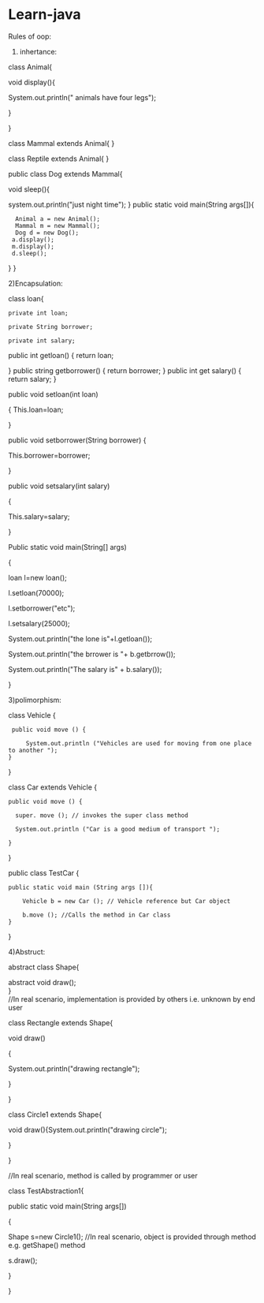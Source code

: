 # Learn-java
  Rules of oop:

1) inhertance:

class Animal{

 void display(){
 
System.out.println(" animals have four legs");

}

}

class Mammal extends Animal{
}

class Reptile extends Animal{
}

public class Dog extends Mammal{ 

void sleep(){

system.out.println("just night time");
}
 public static void main(String args[]){

      Animal a = new Animal();
      Mammal m = new Mammal();
      Dog d = new Dog();
     a.display();
     m.display();
     d.sleep();
   
   }
}

2)Encapsulation:

  class loan{

    private int loan;

    private String borrower;

    private int salary;

public int getloan()
{
    return loan; 
 
 }
public string getborrower()
{
    return borrower;
}
public int get salary()
{
    return salary;
}

public void setloan(int loan)

{
This.loan=loan;
 
}

public void setborrower(String borrower)
{

This.borrower=borrower;


}

public void setsalary(int salary)

{

This.salary=salary;

}

Public static void main(String[] args)

{

loan l=new loan();

l.setloan(70000);

l.setborrower("etc");

l.setsalary(25000);

System.out.println("the lone is"+l.getloan());

System.out.println("the brrower is "+ b.getbrrow());

System.out.println("The salary is" + b.salary());

}

3)polimorphism:

class Vehicle {

     public void move () {
     
         System.out.println ("Vehicles are used for moving from one place to another ");
    }
}

class Car extends Vehicle {

    public void move () {
    
      super. move (); // invokes the super class method
      
      System.out.println ("Car is a good medium of transport ");
      
    }
}

public class TestCar {

    public static void main (String args []){
    
        Vehicle b = new Car (); // Vehicle reference but Car object
        
        b.move (); //Calls the method in Car class
    }
}

4)Abstruct:

abstract class Shape{  

abstract void draw();  
}  
//In real scenario, implementation is provided by others i.e. unknown by end user 
 
class Rectangle extends Shape{  

void draw()

{

System.out.println("drawing rectangle");

}  

}  
  
class Circle1 extends Shape{

void draw(){System.out.println("drawing circle");

} 

}  
  
//In real scenario, method is called by programmer or user 

class TestAbstraction1{ 

public static void main(String args[])

{

Shape s=new Circle1();   //In real scenario, object is provided through method e.g. getShape() method 

s.draw(); 

} 

}  

 

 






